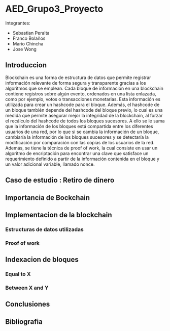# AED_Grupo3_Proyecto

Integrantes:
- Sebastian Peralta
- Franco Bolaños
- Mario Chincha
- Jose Wong

## Introduccion
Blockchain es una forma de estructura de datos que permite registrar información relevante de forma segura y transparente gracias a los algoritmos que se emplean. Cada bloque de información en una blockchain contiene registros sobre algún evento, ordenados en una lista enlazada, como por ejemplo, votos o transacciones monetarias. Esta información es utilizada para crear un hashcode para el bloque. Además, el hashcode de un bloque también depende del hashcode del bloque previo, lo cual es una medida que permite asegurar mejor la integridad de la blockchain, al forzar el recálculo del hashcode de todos los bloques sucesores. A ello se le suma que la información de los bloques está compartida entre los diferentes usuarios de una red, por lo que si se cambia la información de un bloque, cambiaría la información de los bloques sucesores y se detectaría la modificación por comparación con las copias de los usuarios de la red. Además, se tiene la técnica de proof of work, la cual consiste en usar un algoritmo de encriptación para encontrar una clave que satisface un requerimiento definido a partir de la información contenida en el bloque y un valor adicional variable, llamado nonce.

## Caso de estudio : Retiro de dinero

## Importancia de Bockchain

## Implementacion de la blockchain

### Estructuras de datos utilizadas

### Proof of work

## Indexacion de bloques

### Equal to X

### Between X and Y

## Conclusiones

## Bibliografia


